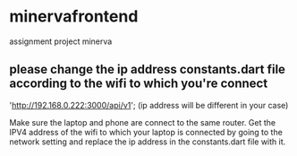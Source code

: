 # minervafrontend

assignment project minerva

## please change the ip address constants.dart file according to the wifi to which you're connect

'http://192.168.0.222:3000/api/v1'; (ip address will be different in your case)

Make sure the laptop and phone are connect to the same router. Get the IPV4 address of the wifi to which your laptop is connected by going to the network setting and replace the ip address in the constants.dart file with it.


